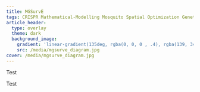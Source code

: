 ```yaml
---
title: MGSurvE
tags: CRISPR Mathematical-Modelling Mosquito Spatial Optimization Genetic-Algorithm
article_header:
  type: overlay
  theme: dark
  background_image:
    gradient: 'linear-gradient(135deg, rgba(0, 0, 0 , .4), rgba(139, 34, 139, .4))'
    src: /media/mgsurve_diagram.jpg
cover: /media/mgsurve_diagram.jpg
---
```


Test

<!--more-->


Test